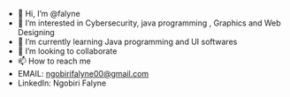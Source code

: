 - 👋 Hi, I’m @falyne
- 👀 I’m interested in Cybersecurity, java programming , Graphics and Web Designing
- 🌱 I’m currently learning Java programming and UI softwares
- 💞️ I’m looking to collaborate
- 📫 How to reach me 
- EMAIL: ngobirifalyne00@gmail.com
- LinkedIn: Ngobiri Falyne

<!---
falyne/falyne is a ✨ special ✨ repository because its `README.md` (this file) appears on your GitHub profile.
You can click the Preview link to take a look at your changes.
--->
